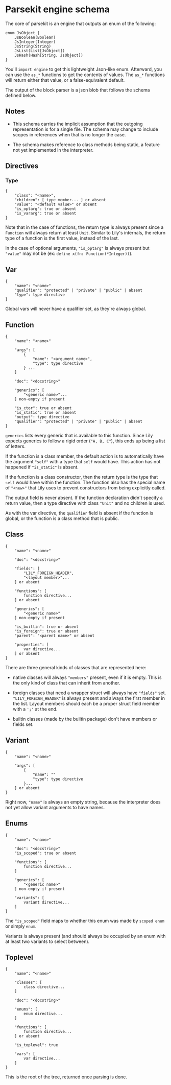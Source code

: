 Parsekit engine schema
======================

The core of parsekit is an engine that outputs an enum of the following:

```
enum JsObject {
    JsBoolean(Boolean)
    JsInteger(Integer)
    JsString(String)
    JsList(List[JsObject])
    JsHash(Hash[String, JsObject])
}
```

You'll `import engine` to get this lightweight Json-like enum. Afterward, you
can use the `as_*` functions to get the contents of values. The `as_*` functions
will return either that value, or a false-equivalent default.

The output of the block parser is a json blob that follows the schema defined
below.

## Notes

* This schema carries the implicit assumption that the outgoing representation
  is for a single file. The schema may change to include scopes in references
  when that is no longer the case.

* The schema makes reference to class methods being static, a feature not yet
  implemented in the interpreter.

## Directives

### Type

```
{
    "class": "<name>",
    "children": [ type member... ] or absent
    "value": "<default value>" or absent
    "is_optarg": true or absent
    "is_vararg": true or absent
}
```

Note that in the case of functions, the return type is always present since
a `Function` will always return at least `Unit`. Similar to Lily's internals,
the return type of a function is the first value, instead of the last.

In the case of optional arguments, `"is_optarg"` is always present but
`"value"` may not be (ex: `define x(fn: Function(*Integer))`).

## Var

```
{
    "name": "<name>"
    "qualifier": "protected" | "private" | "public" | absent
    "type": type directive
}
```

Global vars will never have a qualifier set, as they're always global.

## Function

```
{
    "name": "<name>"

    "args": [
        {
            "name": "<argument name>",
            "type": type directive
        } ...
    ]

    "doc": "<docstring>"

    "generics": [
        "<generic name>"...
    ] non-empty if present

    "is_ctor": true or absent
    "is_static": true or absent
    "output": type directive
    "qualifier": "protected" | "private" | "public" | absent
}
```

`generics` lists every generic that is available to this function. Since Lily
expects generics to follow a rigid order (`"A, B, C"`), this ends up being a
list of letters.

If the function is a class member, the default action is to automatically have
the argument `"self"` with a type that `self` would have. This action has not
happened if `"is_static"` is absent.

If the function is a class constructor, then the return type is the type that
`self` would have within the function. The function also has the special name of
`"<new>"` that Lily uses to prevent constructors from being explicitly called.

The output field is never absent. If the function declaration didn't specify a
return value, then a type directive with class `"Unit"` and no children is used.

As with the var directive, the `qualifier` field is absent if the function is
global, or the function is a class method that is public.

## Class

```
{
    "name": "<name>"

    "doc": "<docstring>"

    "fields": [
        "LILY_FOREIGN_HEADER",
        "<layout member>"...
    ] or absent

    "functions": [
        function directive...
    ] or absent

    "generics": [
        "<generic name>"
    ] non-empty if present

    "is_builtin": true or absent
    "is_foreign": true or absent
    "parent": "<parent name>" or absent

    "properties": [
        var directive...
    ] or absent
}
```

There are three general kinds of classes that are represented here:

* native classes will always `"members"` present, even if it is empty. This is
  the only kind of class that can inherit from another.

* foreign classes that need a wrapper struct will always have `"fields"` set.
  `"LILY_FOREIGN_HEADER"` is always present and always the first member in the
  list. Layout members should each be a proper struct field member with a `';'`
  at the end.

* builtin classes (made by the builtin package) don't have members or fields
  set.

## Variant

```
{
    "name": "<name>"

    "args": [
        {
            "name": ""
            "type": type directive
        }...
    ] or absent
}
```

Right now, `"name"` is always an empty string, because the interpreter does not
yet allow variant arguments to have names.

## Enums

```
{
    "name": "<name>"

    "doc": "<docstring>"
    "is_scoped": true or absent

    "functions": [
        function directive...
    ]

    "generics": [
        "<generic name>"
    ] non-empty if present

    "variants": [
        variant directive...
    ]
}
```

The `"is_scoped"` field maps to whether this enum was made by `scoped enum` or
simply `enum`.

Variants is always present (and should always be occupied by an enum with at
least two variants to select between).

## Toplevel

```
{
    "name": "<name>"

    "classes": [
        class directive...
    ]

    "doc": "<docstring>"

    "enums": [
        enum directive...
    ]

    "functions": [
        function directive...
    ] or absent

    "is_toplevel": true

    "vars": [
        var directive...
    ]
}
```

This is the root of the tree, returned once parsing is done.
